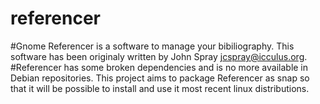 # referencer
#Gnome Referencer is a software to manage your bibiliography. This software has been originaly written by John Spray <jcspray@icculus.org>.
#Referencer has some broken dependencies and is no more available in Debian repositories. This project aims to package Referencer as snap so that it will be possible to install and use it most recent linux distributions. 
